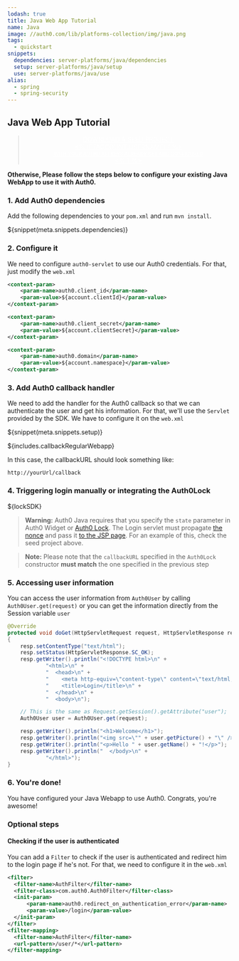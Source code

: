 ```yaml
---
lodash: true
title: Java Web App Tutorial
name: Java
image: //auth0.com/lib/platforms-collection/img/java.png
tags:
  - quickstart
snippets:
  dependencies: server-platforms/java/dependencies
  setup: server-platforms/java/setup
  use: server-platforms/java/use
alias:
  - spring
  - spring-security
---
```


## Java Web App Tutorial

<div class="package" style="text-align: center;">
  <blockquote>
    <a href="/auth0-java/master/create-package?path=examples/java-regular-webapp&filePath=examples/java-regular-webapp/src/main/webapp/WEB-INF/web.xml&type=replace${account.clientParam}" class="btn btn-lg btn-success btn-package" style="text-transform: uppercase; color: white">
      <span style="display: block">Download a Seed project</span>
      <% if (account.userName) { %>
      <span class="smaller" style="display:block; font-size: 11px">with your Auth0 API Keys already set and configured</span>
      <% } %>
    </a>
  </blockquote>
</div>

**Otherwise, Please follow the steps below to configure your existing Java WebApp to use it with Auth0.**

### 1. Add Auth0 dependencies

Add the following dependencies to your `pom.xml` and run `mvn install`.

${snippet(meta.snippets.dependencies)}

### 2. Configure it

We need to configure `auth0-servlet` to use our Auth0 credentials. For that, just modify the `web.xml`

```xml
<context-param>
    <param-name>auth0.client_id</param-name>
    <param-value>${account.clientId}</param-value>
</context-param>

<context-param>
    <param-name>auth0.client_secret</param-name>
    <param-value>${account.clientSecret}</param-value>
</context-param>

<context-param>
    <param-name>auth0.domain</param-name>
    <param-value>${account.namespace}</param-value>
</context-param>
```

### 3. Add Auth0 callback handler

We need to add the handler for the Auth0 callback so that we can authenticate the user and get his information. For that, we'll use the `Servlet` provided by the SDK. We have to configure it on the `web.xml`

${snippet(meta.snippets.setup)}

${includes.callbackRegularWebapp}

In this case, the callbackURL should look something like:

```
http://yourUrl/callback
```

### 4. Triggering login manually or integrating the Auth0Lock

${lockSDK}

> **Warning:** Auth0 Java requires that you specify the `state` parameter in Auth0 Widget or [Auth0 Lock](/libraries/lock/customization#authparams-object). The Login servlet must propagate [the nonce](https://github.com/auth0/auth0-java/blob/2836d13c0a766e3a2fd28fc95bb582fa79e57c52/examples/java-regular-webapp/src/main/java/com/auth0/example/LoginServlet.java#L22) and pass it [to the JSP page](https://github.com/auth0/auth0-java/blob/master/examples/java-regular-webapp/src/main/webapp/login.jsp#L49). For an example of this, check the seed project above.

> **Note:** Please note that the `callbackURL` specified in the `Auth0Lock` constructor **must match** the one specified in the previous step

### 5. Accessing user information

You can access the user information from `Auth0User` by calling `Auth0User.get(request)` or you can get the information directly from the Session variable `user`

```java
@Override
protected void doGet(HttpServletRequest request, HttpServletResponse resp) throws ServletException, IOException
{
    resp.setContentType("text/html");
    resp.setStatus(HttpServletResponse.SC_OK);
    resp.getWriter().println("<!DOCTYPE html>\n" +
            "<html>\n" +
            "  <head>\n" +
            "    <meta http-equiv=\"content-type\" content=\"text/html; charset=utf-8\" />\n" +
            "    <title>Login</title>\n" +
            "  </head>\n" +
            "  <body>\n");

    // This is the same as Request.getSession().getAttribute("user");
    Auth0User user = Auth0User.get(request);

    resp.getWriter().println("<h1>Welcome</h1>");
    resp.getWriter().println("<img src=\"" + user.getPicture() + "\" />");
    resp.getWriter().println("<p>Hello " + user.getName() + "!</p>");
    resp.getWriter().println("  </body>\n" +
            "</html>");
}
```

### 6. You're done!

You have configured your Java Webapp to use Auth0. Congrats, you're awesome!

### Optional steps

#### Checking if the user is authenticated

You can add a `Filter` to check if the user is authenticated and redirect him to the login page if he's not. For that, we need to configure it in the `web.xml`

```xml
<filter>
  <filter-name>AuthFilter</filter-name>
  <filter-class>com.auth0.Auth0Filter</filter-class>
  <init-param>
      <param-name>auth0.redirect_on_authentication_error</param-name>
      <param-value>/login</param-value>
  </init-param>
</filter>
<filter-mapping>
  <filter-name>AuthFilter</filter-name>
  <url-pattern>/user/*</url-pattern>
</filter-mapping>
```
